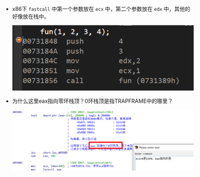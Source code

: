 + x86下 `fastcall` 中第一个参数放在 `ecx` 中，第二个参数放在 `edx` 中，其他的好像放在栈中。

  ![image-20210204141612163](https://raw.githubusercontent.com/smallzhong/picgo-pic-bed/master/image-20210204141612163.png)

+ 为什么这里eax指向零环栈顶？0环栈顶是指TRAPFRAME中的哪里？

  ![image-20210204155206685](https://raw.githubusercontent.com/smallzhong/picgo-pic-bed/master/image-20210204155206685.png)

